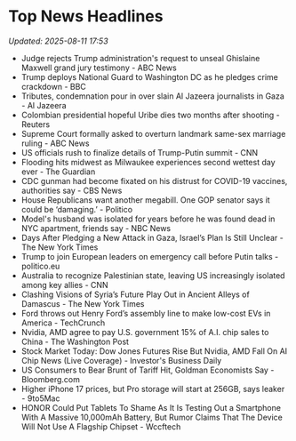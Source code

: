 # Top News Headlines

_Updated: 2025-08-11 17:53_

- Judge rejects Trump administration's request to unseal Ghislaine Maxwell grand jury testimony - ABC News
- Trump deploys National Guard to Washington DC as he pledges crime crackdown - BBC
- Tributes, condemnation pour in over slain Al Jazeera journalists in Gaza - Al Jazeera
- Colombian presidential hopeful Uribe dies two months after shooting - Reuters
- Supreme Court formally asked to overturn landmark same-sex marriage ruling - ABC News
- US officials rush to finalize details of Trump-Putin summit - CNN
- Flooding hits midwest as Milwaukee experiences second wettest day ever - The Guardian
- CDC gunman had become fixated on his distrust for COVID-19 vaccines, authorities say - CBS News
- House Republicans want another megabill. One GOP senator says it could be ‘damaging.’ - Politico
- Model's husband was isolated for years before he was found dead in NYC apartment, friends say - NBC News
- Days After Pledging a New Attack in Gaza, Israel’s Plan Is Still Unclear - The New York Times
- Trump to join European leaders on emergency call before Putin talks - politico.eu
- Australia to recognize Palestinian state, leaving US increasingly isolated among key allies - CNN
- Clashing Visions of Syria’s Future Play Out in Ancient Alleys of Damascus - The New York Times
- Ford throws out Henry Ford’s assembly line to make low-cost EVs in America - TechCrunch
- Nvidia, AMD agree to pay U.S. government 15% of A.I. chip sales to China - The Washington Post
- Stock Market Today: Dow Jones Futures Rise But Nvidia, AMD Fall On AI Chip News (Live Coverage) - Investor's Business Daily
- US Consumers to Bear Brunt of Tariff Hit, Goldman Economists Say - Bloomberg.com
- Higher iPhone 17 prices, but Pro storage will start at 256GB, says leaker - 9to5Mac
- HONOR Could Put Tablets To Shame As It Is Testing Out a Smartphone With A Massive 10,000mAh Battery, But Rumor Claims That The Device Will Not Use A Flagship Chipset - Wccftech